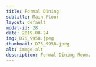 ```yaml
---
title: Formal Dining
subtitle: Main Floor
layout: default
modal-id: 28
date: 2019-08-24
img: D75_9958.jpeg
thumbnail: D75_9958.jpeg
alt: image-alt
description: Formal Dining Room.
---
```

